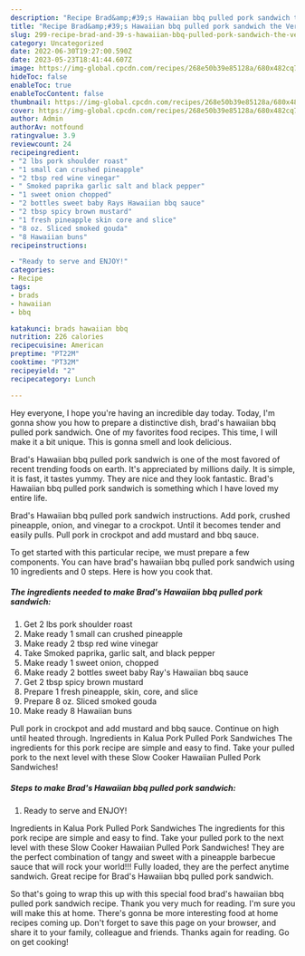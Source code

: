 ```yaml
---
description: "Recipe Brad&amp;#39;s Hawaiian bbq pulled pork sandwich the Very Delicious"
title: "Recipe Brad&amp;#39;s Hawaiian bbq pulled pork sandwich the Very Delicious"
slug: 299-recipe-brad-and-39-s-hawaiian-bbq-pulled-pork-sandwich-the-very-delicious
category: Uncategorized
date: 2022-06-30T19:27:00.590Z
date: 2023-05-23T18:41:44.607Z
image: https://img-global.cpcdn.com/recipes/268e50b39e85128a/680x482cq70/brads-hawaiian-bbq-pulled-pork-sandwich-recipe-main-photo.jpg
hideToc: false
enableToc: true
enableTocContent: false
thumbnail: https://img-global.cpcdn.com/recipes/268e50b39e85128a/680x482cq70/brads-hawaiian-bbq-pulled-pork-sandwich-recipe-main-photo.jpg
cover: https://img-global.cpcdn.com/recipes/268e50b39e85128a/680x482cq70/brads-hawaiian-bbq-pulled-pork-sandwich-recipe-main-photo.jpg
author: Admin
authorAv: notfound
ratingvalue: 3.9
reviewcount: 24
recipeingredient:
- "2 lbs pork shoulder roast"
- "1 small can crushed pineapple"
- "2 tbsp red wine vinegar"
- " Smoked paprika garlic salt and black pepper"
- "1 sweet onion chopped"
- "2 bottles sweet baby Rays Hawaiian bbq sauce"
- "2 tbsp spicy brown mustard"
- "1 fresh pineapple skin core and slice"
- "8 oz. Sliced smoked gouda"
- "8 Hawaiian buns"
recipeinstructions:

- "Ready to serve and ENJOY!"
categories:
- Recipe
tags:
- brads
- hawaiian
- bbq

katakunci: brads hawaiian bbq 
nutrition: 226 calories
recipecuisine: American
preptime: "PT22M"
cooktime: "PT32M"
recipeyield: "2"
recipecategory: Lunch

---
```



Hey everyone, I hope you're having an incredible day today. Today, I'm gonna show you how to prepare a distinctive dish, brad&#39;s hawaiian bbq pulled pork sandwich. One of my favorites food recipes. This time, I will make it a bit unique. This is gonna smell and look delicious.

Brad&#39;s Hawaiian bbq pulled pork sandwich is one of the most favored of recent trending foods on earth. It's appreciated by millions daily. It is simple, it is fast, it tastes yummy. They are nice and they look fantastic. Brad&#39;s Hawaiian bbq pulled pork sandwich is something which I have loved my entire life.

Brad&#39;s Hawaiian bbq pulled pork sandwich instructions. Add pork, crushed pineapple, onion, and vinegar to a crockpot. Until it becomes tender and easily pulls. Pull pork in crockpot and add mustard and bbq sauce.


To get started with this particular recipe, we must prepare a few components. You can have brad&#39;s hawaiian bbq pulled pork sandwich using 10 ingredients and 0 steps. Here is how you cook that.

<!--inarticleads1-->

##### The ingredients needed to make Brad&#39;s Hawaiian bbq pulled pork sandwich:

1. Get 2 lbs pork shoulder roast
1. Make ready 1 small can crushed pineapple
1. Make ready 2 tbsp red wine vinegar
1. Take  Smoked paprika, garlic salt, and black pepper
1. Make ready 1 sweet onion, chopped
1. Make ready 2 bottles sweet baby Ray&#39;s Hawaiian bbq sauce
1. Get 2 tbsp spicy brown mustard
1. Prepare 1 fresh pineapple, skin, core, and slice
1. Prepare 8 oz. Sliced smoked gouda
1. Make ready 8 Hawaiian buns


Pull pork in crockpot and add mustard and bbq sauce. Continue on high until heated through. Ingredients in Kalua Pork Pulled Pork Sandwiches The ingredients for this pork recipe are simple and easy to find. Take your pulled pork to the next level with these Slow Cooker Hawaiian Pulled Pork Sandwiches! 

<!--inarticleads2-->

##### Steps to make Brad&#39;s Hawaiian bbq pulled pork sandwich:


1. Ready to serve and ENJOY!

Ingredients in Kalua Pork Pulled Pork Sandwiches The ingredients for this pork recipe are simple and easy to find. Take your pulled pork to the next level with these Slow Cooker Hawaiian Pulled Pork Sandwiches! They are the perfect combination of tangy and sweet with a pineapple barbecue sauce that will rock your world!!! Fully loaded, they are the perfect anytime sandwich. Great recipe for Brad&#39;s Hawaiian bbq pulled pork sandwich. 

So that's going to wrap this up with this special food brad&#39;s hawaiian bbq pulled pork sandwich recipe. Thank you very much for reading. I'm sure you will make this at home. There's gonna be more interesting food at home recipes coming up. Don't forget to save this page on your browser, and share it to your family, colleague and friends. Thanks again for reading. Go on get cooking!
